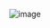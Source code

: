 ![image](https://user-images.githubusercontent.com/119335775/204320298-dc43a6d1-141c-424b-9892-a8898f5b04dd.png)
